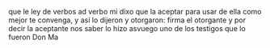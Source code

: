 que le ley de verbos ad verbo mi dixo que la aceptar para usar de ella como mejor te convenga, y así lo dijeron y otorgaron: firma el otorgante y por decir la aceptante nos saber lo hizo asvuego uno de los testigos que lo fueron Don Ma